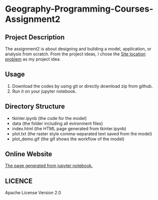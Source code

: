 # Geography-Programming-Courses-Assignment2
## Project Description
The assignment2 is about designing and building a model, application, or analysis from scratch. From the project ideas, I chose the [Site location problem](https://www.geog.leeds.ac.uk/courses/computing/study/core-python/assessment2/best.html) as my project idea. 
## Usage
1. Download the codes by using git or directly download zip from github.
2. Run it on your jupyter notebook.
## Directory Structure
 - tkinter.ipynb (the code for the model)
 - data (the folder including all evironment files)
 - index.html (the HTML page generated from tkinter.ipynb)
 - plot.txt (the raster style comma-separated text saved from the model)
 - plot_demo.gif (the gif shows the workflow of the model)
## Online Website
[The page generated from jupyter notebook.](https://hpwonder1.github.io/Geography-Programming-Courses-Assignment2/)
## LICENCE
Apache License Version 2.0
